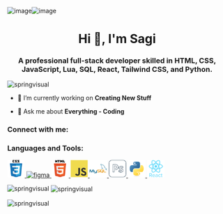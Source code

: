 ![image](https://github.com/user-attachments/assets/5ff4e451-569e-474a-af8a-4a7549b1ce72)![image](https://github.com/user-attachments/assets/f0e5dbdf-1372-4fdf-aa43-f5034c415210)<h1 align="center">Hi 👋, I'm Sagi</h1>
<h3 align="center">A professional full-stack developer skilled in HTML, CSS, JavaScript, Lua, SQL, React, Tailwind CSS, and Python.</h3>

<p align="left"> <img src="[https://cdn.discordapp.com/attachments/967121251959205898/1388455967091462255/me.jpg?ex=68610be2&is=685fba62&hm=7788774013b7842f2aaa195bcd285f510fb74449c5dd3476377cdfeda7cf1298&](https://cdn.discordapp.com/attachments/967121251959205898/1388456650423271495/florian-olivo-4hbJ-eymZ1o-unsplash-scaled-e1616631053918.png?ex=68610c85&is=685fbb05&hm=3680b252613f959803d029ee9fa1e16a8656f0de7ae82e69574f7d2349eaf546&)" alt="springvisual" /> </p>

- 🔭 I’m currently working on **Creating New Stuff**

- 💬 Ask me about **Everything - Coding**

<h3 align="left">Connect with me:</h3>
<p align="left">
</p>

<h3 align="left">Languages and Tools:</h3>
<p align="left"> <a href="https://www.w3schools.com/css/" target="_blank" rel="noreferrer"> <img src="https://raw.githubusercontent.com/devicons/devicon/master/icons/css3/css3-original-wordmark.svg" alt="css3" width="40" height="40"/> </a> <a href="https://www.figma.com/" target="_blank" rel="noreferrer"> <img src="https://www.vectorlogo.zone/logos/figma/figma-icon.svg" alt="figma" width="40" height="40"/> </a> <a href="https://www.w3.org/html/" target="_blank" rel="noreferrer"> <img src="https://raw.githubusercontent.com/devicons/devicon/master/icons/html5/html5-original-wordmark.svg" alt="html5" width="40" height="40"/> </a> <a href="https://developer.mozilla.org/en-US/docs/Web/JavaScript" target="_blank" rel="noreferrer"> <img src="https://raw.githubusercontent.com/devicons/devicon/master/icons/javascript/javascript-original.svg" alt="javascript" width="40" height="40"/> </a> <a href="https://www.mysql.com/" target="_blank" rel="noreferrer"> <img src="https://raw.githubusercontent.com/devicons/devicon/master/icons/mysql/mysql-original-wordmark.svg" alt="mysql" width="40" height="40"/> </a> <a href="https://www.photoshop.com/en" target="_blank" rel="noreferrer"> <img src="https://raw.githubusercontent.com/devicons/devicon/master/icons/photoshop/photoshop-line.svg" alt="photoshop" width="40" height="40"/> </a> <a href="https://www.python.org" target="_blank" rel="noreferrer"> <img src="https://raw.githubusercontent.com/devicons/devicon/master/icons/python/python-original.svg" alt="python" width="40" height="40"/> </a> <a href="https://reactjs.org/" target="_blank" rel="noreferrer"> <img src="https://raw.githubusercontent.com/devicons/devicon/master/icons/react/react-original-wordmark.svg" alt="react" width="40" height="40"/> </a> </p>

<p><img align="left" src="https://github-readme-stats.vercel.app/api/top-langs?username=springvisual&show_icons=true&locale=en&layout=compact" alt="springvisual" /></p>

<p>&nbsp;<img align="center" src="https://github-readme-stats.vercel.app/api?username=springvisual&show_icons=true&locale=en" alt="springvisual" /></p>

<p><img align="center" src="https://github-readme-streak-stats.herokuapp.com/?user=springvisual&" alt="springvisual" /></p>
